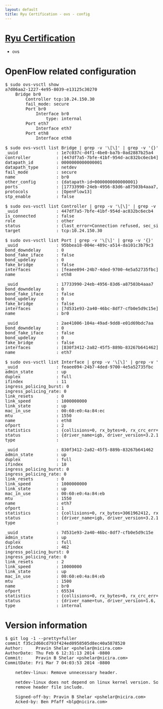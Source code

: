 ```yaml
---
layout: default
title: Ryu Certification - ovs - config
---
```

# [Ryu Certification](http://osrg.github.io/ryu/certification.html)
* ovs 

# OpenFlow related configuration
<pre>
$ sudo ovs-vsctl show
a7d06aa2-1227-4e95-8039-e13125c30270
    Bridge br0
        Controller tcp:10.24.150.30
        fail_mode: secure
        Port br0
            Interface br0
                type: internal
        Port eth7
            Interface eth7
        Port eth8
            Interface eth8

$ sudo ovs-vsctl list Bridge | grep -v '\[\]' | grep -v '{}'
_uuid               : 1e7c037c-d4f1-4be0-ba7b-0ad2887b25a4
controller          : [447df7a5-7bfe-41bf-954d-ac832bc6ecb4]
datapath_id         : 0000000000000001
datapath_type       : netdev
fail_mode           : secure
name                : br0
other_config        : {datapath-id=0000000000000001}
ports               : [17733990-24eb-4956-83d6-a87503b4aaa7, 2ae41006-104a-49ad-9dd8-e01d69bdc7aa, 95bbea18-004e-489c-a514-da101c3b79c3]
protocols           : [OpenFlow13]
stp_enable          : false

$ sudo ovs-vsctl list Controller | grep -v '\[\]' | grep -v '{}'
_uuid               : 447df7a5-7bfe-41bf-954d-ac832bc6ecb4
is_connected        : false
role                : other
status              : {last_error=Connection refused, sec_since_connect=371, sec_since_disconnect=1, state=BACKOFF}
target              : tcp:10.24.150.30

$ sudo ovs-vsctl list Port | grep -v '\[\]' | grep -v '{}'
_uuid               : 95bbea18-004e-489c-a514-da101c3b79c3
bond_downdelay      : 0
bond_fake_iface     : false
bond_updelay        : 0
fake_bridge         : false
interfaces          : [feaee094-24b7-4ded-9700-4e5a52735fbc]
name                : eth8

_uuid               : 17733990-24eb-4956-83d6-a87503b4aaa7
bond_downdelay      : 0
bond_fake_iface     : false
bond_updelay        : 0
fake_bridge         : false
interfaces          : [7d531e93-2a40-46bc-8df7-cfb0e5d9c15e]
name                : br0

_uuid               : 2ae41006-104a-49ad-9dd8-e01d69bdc7aa
bond_downdelay      : 0
bond_fake_iface     : false
bond_updelay        : 0
fake_bridge         : false
interfaces          : [830f3412-2a82-45f5-889b-83267b641462]
name                : eth7

$ sudo ovs-vsctl list Interface | grep -v '\[\]' | grep -v '{}'
_uuid               : feaee094-24b7-4ded-9700-4e5a52735fbc
admin_state         : up
duplex              : full
ifindex             : 11
ingress_policing_burst: 0
ingress_policing_rate: 0
link_resets         : 0
link_speed          : 1000000000
link_state          : up
mac_in_use          : 00:60:e0:4a:84:ec
mtu                 : 1550
name                : eth8
ofport              : 2
statistics          : {collisions=0, rx_bytes=0, rx_crc_err=0, rx_dropped=0, rx_errors=0, rx_frame_err=0, rx_over_err=0, rx_packets=0, tx_bytes=3329634, tx_dropped=0, tx_errors=0, tx_packets=35529}
status              : {driver_name=igb, driver_version=3.2.10-k, firmware_version=3.10-0}
type                : 

_uuid               : 830f3412-2a82-45f5-889b-83267b641462
admin_state         : up
duplex              : full
ifindex             : 10
ingress_policing_burst: 0
ingress_policing_rate: 0
link_resets         : 0
link_speed          : 1000000000
link_state          : up
mac_in_use          : 00:60:e0:4a:84:eb
mtu                 : 1550
name                : eth7
ofport              : 1
statistics          : {collisions=0, rx_bytes=3061962412, rx_crc_err=0, rx_dropped=0, rx_errors=0, rx_frame_err=0, rx_over_err=0, rx_packets=72622052, tx_bytes=0, tx_dropped=0, tx_errors=0, tx_packets=0}
status              : {driver_name=igb, driver_version=3.2.10-k, firmware_version=3.10-0}
type                : 

_uuid               : 7d531e93-2a40-46bc-8df7-cfb0e5d9c15e
admin_state         : up
duplex              : full
ifindex             : 462
ingress_policing_burst: 0
ingress_policing_rate: 0
link_resets         : 2
link_speed          : 10000000
link_state          : up
mac_in_use          : 00:60:e0:4a:84:eb
mtu                 : 1500
name                : br0
ofport              : 65534
statistics          : {collisions=0, rx_bytes=0, rx_crc_err=0, rx_dropped=0, rx_errors=0, rx_frame_err=0, rx_over_err=0, rx_packets=0, tx_bytes=0, tx_dropped=0, tx_errors=0, tx_packets=0}
status              : {driver_name=tun, driver_version=1.6, firmware_version=N/A}
type                : internal
</pre>

# Version information
<pre>
$ git log -1 --pretty=fuller
commit f35c2d60cd793f424ed0958505d8ec40a5878520
Author:     Pravin Shelar &lt;pshelar@nicira.com&gt;
AuthorDate: Thu Feb 6 12:31:13 2014 -0800
Commit:     Pravin B Shelar &lt;pshelar@nicira.com&gt;
CommitDate: Fri Mar 7 04:03:53 2014 -0800

    netdev-linux: Remove unnecessary header.
    
    netdev-linux does not depend on linux kernel version. So
    remove header file include.
    
    Signed-off-by: Pravin B Shelar &lt;pshelar@nicira.com&gt;
    Acked-by: Ben Pfaff &lt;blp@nicira.com&gt;
</pre>
